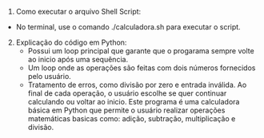 1. Como executar o arquivo Shell Script:
 * No terminal, use o comando ./calculadora.sh para executar o script.
2. Explicação do código em Python:
   * Possui um loop principal que garante que o progarama sempre volte ao inicio após uma sequência.
   * Um loop onde as operações são feitas com dois números fornecidos pelo usuário.
   * Tratamento de erros, como divisão por zero e entrada inválida.
Ao final de cada operação, o usuário escolhe se quer continuar calculando ou voltar ao inicio.
Este programa é uma calculadora básica em Python que permite o usuário realizar operações matemáticas basicas como: adição, subtração, multiplicação e divisão.
  
